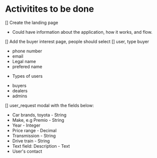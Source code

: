 # Activitites to be done 

[] Create the landing page
* Could have information about the application, how it works, and flow. 

[] Add the buyer interest page, people should select
  [] user, type buyer 
  * phone number
  * email
  * Legal name 
  * prefered name

  - Types of users 
  * buyers
  * dealers
  * admins 


  [] user_request modal with the fields below: 
  * Car brands, toyota - String
  * Make, e.g Premio - String
  * Year - Integer
  * Price range - Decimal
  * Transmission - String
  * Drive train - String
  * Text field: Description - Text
  * User's contact
